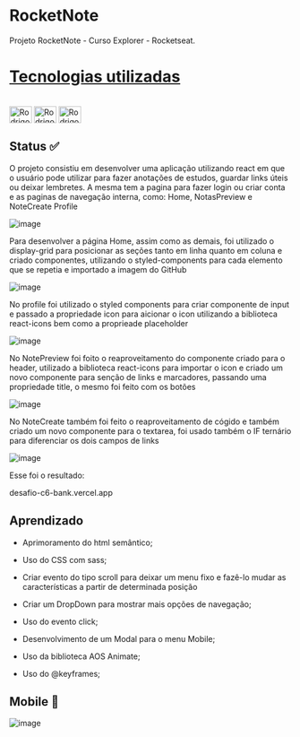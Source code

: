 # RocketNote

Projeto RocketNote - Curso Explorer - Rocketseat.


# [Tecnologias utilizadas](#tecnologias)
<div style="display: inline_block"><br>
  <img align="center" alt="Rodrigo-html" height="30" width="40" src="https://cdn.jsdelivr.net/gh/devicons/devicon/icons/html5/html5-original.svg">
  <img align="center" alt="Rodrigo-Css" height="30" width="40" src="https://cdn.jsdelivr.net/gh/devicons/devicon/icons/css3/css3-original.svg">
  <img align="center" alt="Rodrigo-React" height="30" width="40" <img src="https://cdn.jsdelivr.net/gh/devicons/devicon/icons/react/react-original.svg" />
  
  
</div>

   
## Status ✅
<p> O projeto consistiu em desenvolver uma aplicação utilizando react em que o usuário pode utilizar para fazer anotações de estudos, guardar links úteis ou deixar lembretes.
A mesma tem a pagina para fazer login ou criar conta e as paginas de navegação interna, como: Home, NotasPreview e NoteCreate Profile</p>

![image](https://user-images.githubusercontent.com/99925589/195368137-ec3a411a-1588-4805-bd18-ca6a2c513a41.png)

Para desenvolver a página Home, assim como as demais, foi utilizado o display-grid para posicionar as seções tanto em linha quanto em coluna e criado componentes, utilizando o styled-components para cada elemento que se repetia e importado a imagem do GitHub

![image](https://user-images.githubusercontent.com/99925589/195372132-f4c3f506-9697-424f-911d-1ec5df3677bb.png)

No profile foi utilizado o styled components para criar componente de input e passado a propriedade icon para aicionar o icon utilizando a biblioteca react-icons bem como a proprieade placeholder

![image](https://user-images.githubusercontent.com/99925589/195371877-99e30539-4fce-4ac2-b6be-95986e8b431f.png)

No NotePreview foi foito o reaproveitamento do componente criado para o header, utilizado a biblioteca react-icons para importar o icon e criado um novo componente para senção de links e marcadores, passando uma propriedade title, o mesmo foi feito com os botões

![image](https://user-images.githubusercontent.com/99925589/195676510-2f273fa3-ad93-4285-86dd-5fe09e4790d1.png)

No NoteCreate também foi feito o reaproveitamento de cógido e também criado um novo componente para o textarea, foi usado também o IF ternário para diferenciar os dois campos de links

![image](https://user-images.githubusercontent.com/99925589/195677910-43bd12c1-e7d4-42a4-b612-17e74aa015b9.png)




















<p>Esse foi o resultado:</p>
<a>desafio-c6-bank.vercel.app</a>

## Aprendizado 

 * <p> Aprimoramento do html semântico; </p>
 * <p> Uso do CSS com sass;</p>
 * <p> Criar evento do tipo scroll para deixar um menu fixo e fazê-lo mudar as características a partir de determinada posição</p>
 * <p> Criar um DropDown para mostrar mais opções de navegação;</p>
 * <p> Uso do evento click;</p>
 * <p> Desenvolvimento de um Modal para o menu Mobile;</p>
 * <p> Uso da biblioteca AOS Animate;</p>
 * <p> Uso do @keyframes;</p>
 

 ## Mobile 📱
 ![image](https://user-images.githubusercontent.com/99925589/193409256-d0b01944-beb4-4686-a26f-8b1eddc9f4bc.png)
